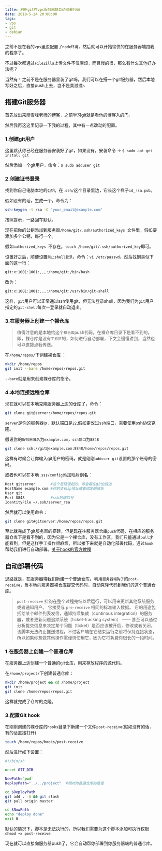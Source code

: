 ```yaml
---
title: 利用git在vps服务器端自动部署代码
date: 2018-5-24 20:00:00
tags:
- vps
- git
- debian
---
```


之前不是在我的`vps`里边配置了`node环境`，然后就可以开始愉快的在服务器端跑我的程序了。

不过每次都通过`FileZilla`上传文件不仅麻烦，而且慢的很，那么有什么其他好办法呢？

当然有！之前不是在服务器里装了git吗，我们可以在搭一个git服务器，然后本地写好之后，直接push上去，岂不是美滋滋~

<!-- more -->

## 搭建Git服务器

首先放出来廖雪峰老师的[博客][blog]，之前学习git就是看他的博客入的门。

[blog]: https://www.liaoxuefeng.com/wiki/0013739516305929606dd18361248578c67b8067c8c017b000/00137583770360579bc4b458f044ce7afed3df579123eca000

然后我再这这里记录一下我的过程，其中有一点改动的配置。

### 1.创建git用户

这里默认你已经在服务器安装好了git，如果没有，安装命令 → `$ sudo apt-get install git`

然后添加一个git用户，命令：`$ sudo adduser git`

### 2.创建证书登录

找到你自己电脑本地的`公钥`，在`.ssh/`这个目录里边，它长这个样子`id_rsa.pub`。

假如没有的话，生成一个，命令为：

```bash
ssh-keygen -t rsa -C "your_email@example.com"
```

按照提示，一路回车默认。

现在把你的公钥添加到服务器`/home/git/.ssh/authorized_keys `文件里，假如要添加多个公钥，每行一个。

假如`authorized_keys `不存在，`touch /home/git/.ssh/authorized_key`即可。

设置好之后，顺便设置`禁止shell登录`，命令：`vi /etc/passwd`，然后找到类似下面的这一行：

```bash
git:x:1001:1001:,,,:/home/git:/bin/bash
```

改为：

```bash
git:x:1001:1001:,,,:/home/git:/usr/bin/git-shell
```

这样，`git`用户可以正常通过ssh使用git，但无法登录shell，因为我们为`git`用户指定的`git-shell`每次一登录就自动退出。

### 3.在服务器上创建一个裸仓库

> 值得注意的是本地给这个`裸仓库`push代码，在裸仓库目录下是看不到的，即，裸仓库是没有`工作区`的，如何进行自动部署，下文会慢慢讲到，当然也可以直接点我传送。



在`/home/repos/`下创建裸仓库 ：

```bash
mkdir /home/repos
git init --bare /home/repos/repos.git
```

`--bare`就是用来创建裸仓库的指令。



### 4.本地连接远程仓库

现在就可以在本地克隆服务器上边的仓库了，命令：

```bash
git clone git@server:/home/repos/repos.git
```



`server`是你的服务器ip，默认端口是`22`,假如更改过ssh端口，需要使用ssh协议克隆。

假设你的`服务器域名`为`example.com`，`ssh端口`为`8848`

```bash
git clone ssh://git@example.com:8848/home/repos/repos.git
```

这样有时候会让你输入git用户的密码，就是刚刚`adduser git`设置的那个账号的密码。



或者也可以在本地`.sss/config`添加映射别名：

```bash
Host gitserver		 #这个是随便起的，等会跟在git@后边
HostName example.com #你的主机ip地址或者绑定的域名
User git
Port 8848            #ssh的端口号
IdentityFile ~/.ssh/server_rsa
```

然后就可以使用命令：

```bash
git clone git#gitserver:/home/repos/repos.git
```



至此就完成了git服务器的搭建，但是现在往服务器仓库`push`代码，在相应的服务器仓库下是看不到的，因为它是一个裸仓库，没有工作区，我们只能通过`pull`才能看到。但是这样手工操作很麻烦，所以接下来就是自动化部署代码，通过`hook`帮助我们进行自动部署。[关于hook的官方教程][hook]

[hook]: https://git-scm.com/book/zh/v2/%E8%87%AA%E5%AE%9A%E4%B9%89-Git-Git-%E9%92%A9%E5%AD%90



## 自动部署代码

思路就是，在服务器端我们新建一个普通仓库，利用`服务器端钩子`的`post-receive`，当本地向服务器裸仓库提交代码时，自动克隆代码到我们的这个普通仓库。

> `post-receive` 挂钩在整个过程完结以后运行，可以用来更新其他系统服务或者通知用户。 它接受与 `pre-receive` 相同的标准输入数据。 它的用途包括给某个邮件列表发信，通知持续集成（continous integration）的服务器，或者更新问题追踪系统（ticket-tracking system） —— 甚至可以通过分析提交信息来决定某个问题（ticket）是否应该被开启，修改或者关闭。 该脚本无法终止推送进程，不过客户端在它结束运行之前将保持连接状态，所以如果你想做其他操作需谨慎使用它，因为它将耗费你很长的一段时间。

### 1.在服务器上创建一个普通仓库

在服务器上边创建一个普通的git仓库，用来存放程序的源代码。

在`/home/project/`下创建普通仓库：

```bash
mkdir /home/project && cd /home/project
git init
git clone /home/repos/repos.git
```

这样就完成了仓库的克隆。

### 3.配置Git hook

在刚刚创建的裸仓库的`hooks`目录下新建一个文件`post-receive`(假如没有的话，有的话直接打开)

```bash
touch /home/repos/hooks/post-receive
```

然后进行如下设置：

```bash
#!/bin/sh

unset GIT_DIR

NowPath=`pwd`
DeployPath="../../project"  #相对你普通仓库的路径

cd $DeployPath
git add . -A && git stash
git pull origin master

cd $NowPath
echo "deploy done"
exit 0
```

默认的情况下，脚本是无法执行的，所以我们需要为这个脚本添加可执行权限 `chmod +x post-receive`



现在就可以直接向服务器push了，它会自动帮你部署到你服务器端的普通仓库。